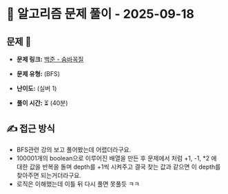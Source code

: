 # 📝 알고리즘 문제 풀이 - 2025-09-18

## 문제 📖

- **문제 링크:** [백준 - 숨바꼭질 ](https://www.acmicpc.net/problem/1697)

- **문제 유형:** (BFS)

- **난이도:** (실버 1)

- **풀이 시간:** ⏳ (40분)

## ✍ 접근 방식

- BFS관련 강의 보고 풀어봤는데 어렵더라구요.
- 100001개의 boolean으로 이루어진 배열을 만든 후 문제에서 처럼 +1, -1, \*2 에 대한 값을 반복을 돌며 depth를 +1씩 시켜주고 결국 찾는 값과 같으면 이 depth를 찾아주면 되는거더라구요.
- 로직은 이해했는데 이틀 뒤 다시 풀면 못풀듯 ㅋㅋ
